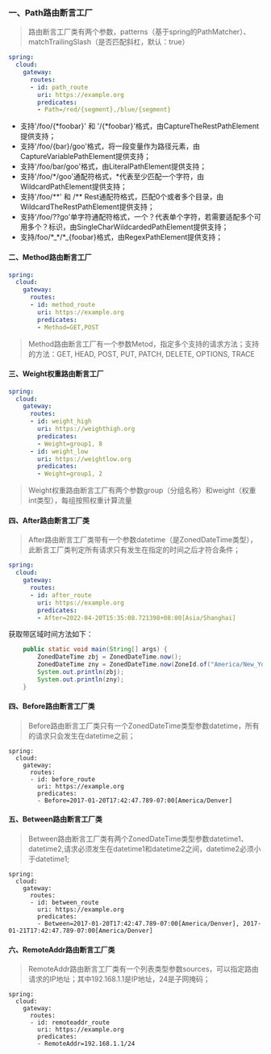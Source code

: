 ### 一、Path路由断言工厂

> 路由断言工厂类有两个参数，patterns（基于spring的PathMatcher）、matchTrailingSlash（是否匹配斜杠，默认：true）

```yaml
spring:
  cloud:
    gateway:
      routes:
      - id: path_route
        uri: https://example.org
        predicates:
        - Path=/red/{segment},/blue/{segment}
```

- 支持'/foo/{&ast;foobar}' 和 '/{&ast;foobar}'格式，由CaptureTheRestPathElement提供支持；
- 支持'/foo/{bar}/goo'格式，将一段变量作为路径元素，由CaptureVariablePathElement提供支持；
- 支持'/foo/bar/goo'格式，由LiteralPathElement提供支持；
- 支持'/foo/&ast;/goo'通配符格式，&ast;代表至少匹配一个字符，由WildcardPathElement提供支持；
- 支持'/foo/**' 和 /&ast;&ast;  Rest通配符格式，匹配0个或者多个目录，由WildcardTheRestPathElement提供支持；
- 支持'/foo/??go'单字符通配符格式，一个？代表单个字符，若需要适配多个可用多个？标识，由SingleCharWildcardedPathElement提供支持；
- 支持/foo/&ast;_&ast;/&ast;\_{foobar}格式，由RegexPathElement提供支持；

#### 二、Method路由断言工厂

```yaml
spring:
  cloud:
    gateway:
      routes:
      - id: method_route
        uri: https://example.org
        predicates:
        - Method=GET,POST
```

> Method路由断言工厂有一个参数Metod，指定多个支持的请求方法；支持的方法：GET, HEAD, POST, PUT, PATCH, DELETE, OPTIONS, TRACE

#### 三、Weight权重路由断言工厂

```yaml
spring:
  cloud:
    gateway:
      routes:
      - id: weight_high
        uri: https://weighthigh.org
        predicates:
        - Weight=group1, 8
      - id: weight_low
        uri: https://weightlow.org
        predicates:
        - Weight=group1, 2
```

> Weight权重路由断言工厂有两个参数group（分组名称）和weight（权重 int类型），每组按照权重计算流量

#### 四、After路由断言工厂类

> After路由断言工厂类带有一个参数datetime（是ZonedDateTime类型），此断言工厂类判定所有请求只有发生在指定的时间之后才符合条件；

```yaml
spring:
  cloud:
    gateway:
      routes:
      - id: after_route
        uri: https://example.org
        predicates:
        - After=2022-04-20T15:35:08.721398+08:00[Asia/Shanghai]
```

获取带区域时间方法如下：

```java
    public static void main(String[] args) {
        ZonedDateTime zbj = ZonedDateTime.now();
        ZonedDateTime zny = ZonedDateTime.now(ZoneId.of("America/New_York"));
        System.out.println(zbj);
        System.out.println(zny);
    }
```

#### 四、Before路由断言工厂类

> Before路由断言工厂类只有一个ZonedDateTime类型参数datetime，所有的请求只会发生在datetime之前；

```
spring:
  cloud:
    gateway:
      routes:
      - id: before_route
        uri: https://example.org
        predicates:
        - Before=2017-01-20T17:42:47.789-07:00[America/Denver]
```

#### 五、Between路由断言工厂类

> Between路由断言工厂类有两个ZonedDateTime类型参数datetime1、datetime2,请求必须发生在datetime1和datetime2之间，datetime2必须小于datetime1;

```
spring:
  cloud:
    gateway:
      routes:
      - id: between_route
        uri: https://example.org
        predicates:
        - Between=2017-01-20T17:42:47.789-07:00[America/Denver], 2017-01-21T17:42:47.789-07:00[America/Denver]
```

#### 六、RemoteAddr路由断言工厂类

> RemoteAddr路由断言工厂类有一个列表类型参数sources，可以指定路由请求的IP地址；其中192.168.1.1是IP地址，24是子网掩码；

```
spring:
  cloud:
    gateway:
      routes:
      - id: remoteaddr_route
        uri: https://example.org
        predicates:
        - RemoteAddr=192.168.1.1/24
```

